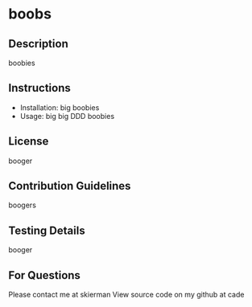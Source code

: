 # boobs
## Description
boobies
    
## Instructions
* Installation: big boobies
* Usage: big big DDD boobies

## License
booger

## Contribution Guidelines
boogers

## Testing Details
booger

## For Questions
Please contact me at skierman
View source code on my github at cade
